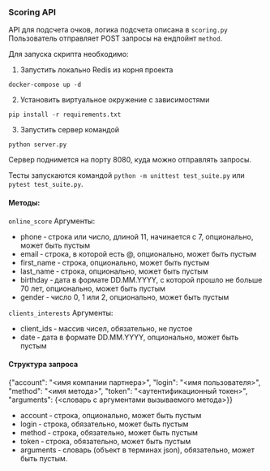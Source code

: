 ### Scoring API

API для подсчета очков, логика подсчета описана в `scoring.py`
Пользователь отправляет POST запросы на ендпойнт `method`. 

Для запуска скрипта необходимо:

1. Запустить локально Redis из корня проекта
```commandline
docker-compose up -d
```
2. Установить виртуальное окружение с зависимостями
```commandline
pip install -r requirements.txt
```
3. Запустить сервер командой
```commandline
python server.py
```

Сервер поднимется на порту 8080, куда можно отправлять запросы. 

Тесты запускаются командой `python -m unittest test_suite.py` или `pytest test_suite.py`.

#### Методы:

  `online_score`
  Аргументы:
  - phone ‐ строка или число, длиной 11, начинается с 7, опционально, может быть пустым
  - email ‐ строка, в которой есть @, опционально, может быть пустым
  - first_name ‐ строка, опционально, может быть пустым
  - last_name ‐ строка, опционально, может быть пустым
  - birthday ‐ дата в формате DD.MM.YYYY, с которой прошло не больше 70 лет, опционально, может быть пустым
  - gender ‐ число 0, 1 или 2, опционально, может быть пустым

  `clients_interests`
  Аргументы:
  - client_ids ‐ массив чисел, обязательно, не пустое
  - date ‐ дата в формате DD.MM.YYYY, опционально, может быть пустым

#### Структура запроса

{"account": "<имя компании партнера>", "login": "<имя пользователя>", "method": "<имя метода>", 
"token": "<аутентификационный токен>", "arguments": {<словарь с аргументами вызываемого метода>}}

 - account ‐ строка, опционально, может быть пустым
 - login ‐ строка, обязательно, может быть пустым
 - method ‐ строка, обязательно, может быть пустым
 - token ‐ строка, обязательно, может быть пустым
 - arguments ‐ словарь (объект в терминах json), обязательно, может быть пустым.
